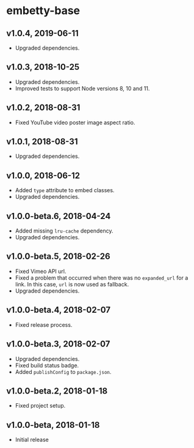 # embetty-base

## v1.0.4, 2019-06-11

- Upgraded dependencies.

## v1.0.3, 2018-10-25

- Upgraded dependencies.
- Improved tests to support Node versions 8, 10 and 11.

## v1.0.2, 2018-08-31

- Fixed YouTube video poster image aspect ratio.

## v1.0.1, 2018-08-31

- Upgraded dependencies.

## v1.0.0, 2018-06-12

- Added `type` attribute to embed classes.
- Upgraded dependencies.

## v1.0.0-beta.6, 2018-04-24

- Added missing `lru-cache` dependency.
- Upgraded dependencies.

## v1.0.0-beta.5, 2018-02-26

- Fixed Vimeo API url.
- Fixed a problem that occurred when there was no `expanded_url` for a link. In this case, `url` is now used as fallback.
- Upgraded dependencies.

## v1.0.0-beta.4, 2018-02-07

- Fixed release process.

## v1.0.0-beta.3, 2018-02-07

- Upgraded dependencies.
- Fixed build status badge.
- Added `publishConfig` to `package.json`.

## v1.0.0-beta.2, 2018-01-18

- Fixed project setup.

## v1.0.0-beta, 2018-01-18

- Initial release
